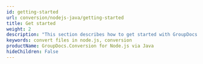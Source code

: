 ```yaml
---
id: getting-started
url: conversion/nodejs-java/getting-started
title: Get started
weight: 2
description: "This section describes how to get started with GroupDocs.Conversion for Node.js via Java library to convert files"
keywords: convert files in node.js, conversion
productName: GroupDocs.Conversion for Node.js via Java 
hideChildren: False
---
```

<!--
This section provides an introduction to GroupDocs.Conversion fundamentals. For users new to GroupDocs.Conversion, this is the fastest way to learn the basic requirements and capabilities and get started with using the product.

To find out more about GroupDocs.Conversion, navigate to the appropriate section:  -->
